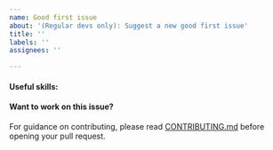 ```yaml
---
name: Good first issue
about: '(Regular devs only): Suggest a new good first issue'
title: ''
labels: ''
assignees: ''

---
```


<!-- Needs the label "good first issue" assigned manually before or after opening -->

<!-- A good first issue is an uncontroversial issue, that has a relatively unique and obvious solution -->

<!-- Motivate the issue and explain the solution briefly -->

#### Useful skills:

<!-- (For example, “C++11 std::thread”, “Qt5 GUI and async GUI design” or “basic understanding of Ocvcoin mining and the Ocvcoin Core RPC interface”.) -->

#### Want to work on this issue?

For guidance on contributing, please read [CONTRIBUTING.md](https://github.com/ocvcoin/ocvcoin/blob/master/CONTRIBUTING.md) before opening your pull request.
